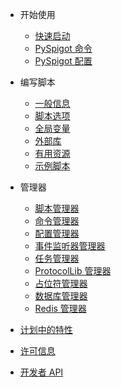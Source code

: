 - 开始使用
    - [快速启动](quickstart.md)
    - [PySpigot 命令](plugincommands.md)
    - [PySpigot 配置](pluginconfiguration.md)

- 编写脚本

    - [一般信息](writingscripts.md)
    - [脚本选项](scriptoptions.md)
    - [全局变量](globalvariables.md)
    - [外部库](externallibraries.md)
    - [有用资源](externalresources.md)
    - [示例脚本](examples.md)

- 管理器

    - [脚本管理器](scripts.md)
    - [命令管理器](commands.md)
    - [配置管理器](configuration.md)
    - [事件监听器管理器](eventlisteners.md)
    - [任务管理器](tasks.md)
    - [ProtocolLib 管理器](protocollib.md)
    - [占位符管理器](placeholders.md)
    - [数据库管理器](databases.md)
    - [Redis 管理器](redis.md)

- [计划中的特性](plannedfeatures.md)
- [许可信息](license.md)
- [开发者 API](api.md)
